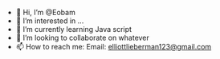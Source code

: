 - 👋 Hi, I’m @Eobam
- 👀 I’m interested in ...
- 🌱 I’m currently learning Java script
- 💞️ I’m looking to collaborate on whatever
- 📫 How to reach me: Email: elliottlieberman123@gmail.com

<!---
Eobam/Eobam is a ✨ special ✨ repository because its `README.md` (this file) appears on your GitHub profile.
You can click the Preview link to take a look at your changes.
--->
